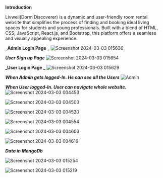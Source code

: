 ****Introduction****

Livwell(Dorm Discoverer) is a dynamic and user-friendly room rental website that simplifies the process of finding and booking ideal living spaces for students and young professionals. Built with a blend of HTML, CSS, JavaScript, React.js, and Bootstrap, this platform offers a seamless and visually appealing experience.

**_Admin Login Page _**
![Screenshot 2024-03-03 015636](https://github.com/chhotusnehesh3/Livwell/assets/101246546/ee0f8994-673f-463b-a0d7-6ad8f425e04d)

**_User Sign up Page_**
![Screenshot 2024-03-03 015654](https://github.com/chhotusnehesh3/Livwell/assets/101246546/349df3dd-e4d5-4fe8-996a-bf630f7b0457)

**_User Login Page _**
![Screenshot 2024-03-03 015629](https://github.com/chhotusnehesh3/Livwell/assets/101246546/443b0fa5-b091-468e-8fd7-c57f6a6ff844)

**_When Admin gets logged-In. He can see all the Users_**
![Admin](https://github.com/chhotusnehesh3/Livwell/assets/101246546/cd71295d-9337-4853-8d35-e627120e680d)



**_When User logged-In. User can navigate whole website._**
![Screenshot 2024-03-03 004453](https://github.com/chhotusnehesh3/Livwell/assets/101246546/79e0ac1d-048c-4d64-992f-fb5578c8f4c9)


![Screenshot 2024-03-03 004503](https://github.com/chhotusnehesh3/Livwell/assets/101246546/e7d4cf69-02f8-4ff3-b05c-88b5cdf674d6)


![Screenshot 2024-03-03 004520](https://github.com/chhotusnehesh3/Livwell/assets/101246546/e54ac710-6168-4bd4-b2fe-fcb9e5244541)


![Screenshot 2024-03-03 004554](https://github.com/chhotusnehesh3/Livwell/assets/101246546/d97d3cde-fe63-46a4-a514-5bbb71620e05)


![Screenshot 2024-03-03 004603](https://github.com/chhotusnehesh3/Livwell/assets/101246546/1744d02a-b7ee-44db-b6ab-749a1e27d9be)


![Screenshot 2024-03-03 004616](https://github.com/chhotusnehesh3/Livwell/assets/101246546/2c77be49-42f0-438c-9ed8-f7aebffad28c)

**_Data in MongoDb_**

![Screenshot 2024-03-03 015254](https://github.com/chhotusnehesh3/Livwell/assets/101246546/423300e7-9af9-4ee1-bfbd-48f85d025a12)

![Screenshot 2024-03-03 015219](https://github.com/chhotusnehesh3/Livwell/assets/101246546/2cef2fef-ead6-4b08-a8a1-f40b82370374)
